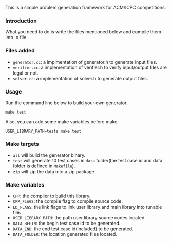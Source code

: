 This is a simple problem generation framework for ACM/ICPC competitions.

### Introduction
What you need to do is write the files mentioned below and compile them into .o file.

### Files added
  - `generator.cc`: a implmentation of generator.h to generate input files.
  - `verifier.cc`: a implementation of verifier.h to verify input/output files are legal or not.
  - `solver.cc`: a implementation of solver.h to generate output files.

### Usage
Run the command line below to build your own generator.
```
make test
```

Also, you can add some make variables before make.
```
USER_LIBRARY_PATH=tests make test
```

### Make targets
  - `all` will build the generator binary.
  - `test` will generate 10 test cases in `data` folder(the test case id and
data folder is defined in `Makefile`).
  - `zip` will zip the data into a zip package.

### Make variables
  - `CPP`: the compiler to build this library.
  - `CPP_FLAGS`: the compile flag to compile source code.
  - `LD_FLAGS`: the link flags to link user library and main library into runable file.
  - `USER_LIBRARY_PATH`: the path user library source codes located.
  - `DATA_BEGIN`: the begin test case id to be generated.
  - `DATA_END`: the end test case id(included) to be generated.
  - `DATA_FOLDER`: the location generated files located.

